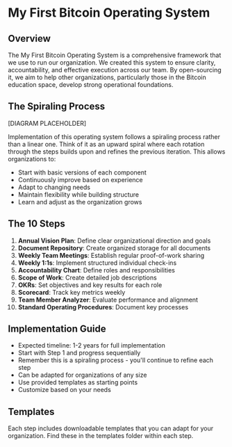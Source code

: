 # My First Bitcoin Operating System

## Overview
The My First Bitcoin Operating System is a comprehensive framework that we use to run our organization. We created this system to ensure clarity, accountability, and effective execution across our team. By open-sourcing it, we aim to help other organizations, particularly those in the Bitcoin education space, develop strong operational foundations.

## The Spiraling Process
[DIAGRAM PLACEHOLDER]

Implementation of this operating system follows a spiraling process rather than a linear one. Think of it as an upward spiral where each rotation through the steps builds upon and refines the previous iteration. This allows organizations to:
- Start with basic versions of each component
- Continuously improve based on experience
- Adapt to changing needs
- Maintain flexibility while building structure
- Learn and adjust as the organization grows

## The 10 Steps
1. **Annual Vision Plan**: Define clear organizational direction and goals
2. **Document Repository**: Create organized storage for all documents
3. **Weekly Team Meetings**: Establish regular proof-of-work sharing
4. **Weekly 1:1s**: Implement structured individual check-ins
5. **Accountability Chart**: Define roles and responsibilities
6. **Scope of Work**: Create detailed job descriptions
7. **OKRs**: Set objectives and key results for each role
8. **Scorecard**: Track key metrics weekly
9. **Team Member Analyzer**: Evaluate performance and alignment
10. **Standard Operating Procedures**: Document key processes

## Implementation Guide
- Expected timeline: 1-2 years for full implementation
- Start with Step 1 and progress sequentially
- Remember this is a spiraling process - you'll continue to refine each step
- Can be adapted for organizations of any size
- Use provided templates as starting points
- Customize based on your needs

## Templates
Each step includes downloadable templates that you can adapt for your organization. Find these in the templates folder within each step.

